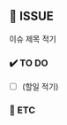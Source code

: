 ﻿---
name: Feature request
about: Suggest an idea for this project
title: ""
labels: ""
assignees: ""
---

## 📄 ISSUE

이슈 제목 적기

### ✔️ TO DO

- [ ] (할일 적기)

### 📎 ETC
